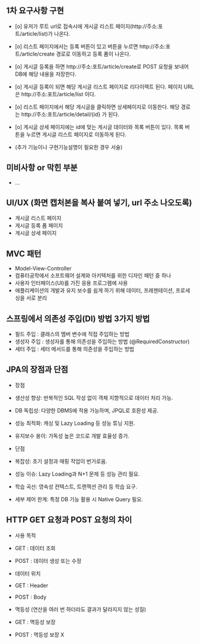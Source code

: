 ## 1차 요구사항 구현
- [o] 유저가 루트 url로 접속시에 게시글 리스트 페이지(http://주소:포트/article/list)가 나온다.
- [o] 리스트 페이지에서는 등록 버튼이 있고 버튼을 누르면 http://주소:포트/article/create 경로로 이동하고 등록 폼이 나온다.
- [o] 게시글 등록을 하면 http://주소:포트/article/create로 POST 요청을 보내어 DB에 해당 내용을 저장한다.
- [o] 게시글 등록이 되면 해당 게시글 리스트 페이지로 리다이렉트 된다. 페이지 URL 은 http://주소:포트/article/list 이다.
- [o] 리스트 페이지에서 해당 게시글을 클릭하면 상세페이지로 이동한다. 해당 경로는 http://주소:포트/article/detail/{id} 가 된다.
- [o] 게시글 상세 페이지에는 id에 맞는 게시글 데이터와 목록 버튼이 있다. 목록 버튼을 누르면 게시글 리스트 페이지로 이동하게 된다.

- (추가 기능이나 구현기능설명이 필요한 경우 서술)

## 미비사항 or 막힌 부분
- ...

## UI/UX (화면 캡처본을 복사 붙여 넣기, url 주소 나오도록)
- 게시글 리스트 페이지
- 게시글 등록 폼 페이지
- 게시글 상세 페이지

## MVC 패턴
- Model-View-Controller
- 컴퓨터공학에서 소프트웨어 설계와 아키텍처를 위한 디자인 패턴 중 하나
- 사용자 인터페이스(UI)를 가진 응용 프로그램에 사용
- 애플리케이션의 개발과 유지 보수를 쉽게 하기 위해 데이터, 프레젠테이션, 프로세싱을 서로 분리

## 스프링에서 의존성 주입(DI) 방법 3가지 방법
- 필드 주입 : 클래스의 멤버 변수에 직접 주입하는 방법
- 생성자 주입 : 생성자를 통해 의존성을 주입하는 방법 (@RequiredConstructor)
- 세터 주입 : 세터 메서드를 통해 의존성을 주입하는 방법

## JPA의 장점과 단점
- 장점
- 생산성 향상: 반복적인 SQL 작성 없이 객체 지향적으로 데이터 처리 가능.
- DB 독립성: 다양한 DBMS에 적용 가능하며, JPQL로 호환성 제공.
- 성능 최적화: 캐싱 및 Lazy Loading 등 성능 튜닝 지원.
- 유지보수 용이: 가독성 높은 코드로 개발 효율성 증가.

- 단점
- 복잡성: 초기 설정과 매핑 작업이 번거로움.
- 성능 이슈: Lazy Loading과 N+1 문제 등 성능 관리 필요.
- 학습 곡선: 영속성 컨텍스트, 트랜잭션 관리 등 학습 요구.
- 세부 제어 한계: 특정 DB 기능 활용 시 Native Query 필요.

## HTTP GET 요청과 POST 요청의 차이
- 사용 목적
- GET : 데이터 조회
- POST : 데이터 생성 또는 수정

- 데이터 위치
- GET : Header
- POST : Body

- 멱등성 (연산을 여러 번 하더라도 결과가 달라지지 않는 성질)
- GET : 멱등성 보장
- POST : 멱등성 보장 X